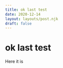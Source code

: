 ```yaml
---
title: ok last test
date: 2020-12-14
layout: layouts/post.njk
draft: false
---
```


# ok last test

Here it is